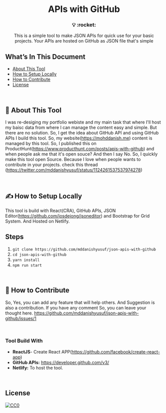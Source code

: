<h1 align="center">
  APIs with GitHub
</h1>

<h3 align="center">
  💡 :rocket:
</h3>
<p align="center">
  This is a simple tool to make JSON APIs for quick use for your basic projects. Your APIs are hosted on GitHub as JSON file that's simple
</p>


## What’s In This Document

- [About This Tool](#-about-this-tool)
- [How to Setup Locally](#-how-to-setup-locally)
- [How to Contribute](#-how-to-contribute)
- [License](#license)

<br/>

## 📖 About This Tool

I was re-desiging my portfolio webiste and my main task that where I'll host my baisc data from where I can manage the content easy and simple. But there are no solution. So, I get the idea about GitHub API and using GitHub APIs I build this tool. So, my website(https://mohddanish.me) content is managed by this tool. So, I published this on ProductHunt(https://www.producthunt.com/posts/apis-with-github) and when people ask me that it's open souce? And then I say No. So, I quickly make this tool open Source. Because I love when people wants to contribute in your projects. check this thread (https://twitter.com/mddanishyusuf/status/1124261537537974278)

<br/>

## ✍ How to Setup Locally

This tool is build with React(CRA), GitHub APIs, JSON Editor(https://github.com/josdejong/jsoneditor) and Bootstrap for Grid System. And Hosted on Netlify.

## Steps

1. `git clone https://github.com/mddanishyusuf/json-apis-with-github`
2. `cd json-apis-with-github`
3. `yarn install`
4. `npm run start`

<br/>

## 🤝 How to Contribute

So, Yes, you can add any feature that will help others. And Suggestion is also a contribution. If you have any comment So, you can leave your thought here. https://github.com/mddanishyusuf/json-apis-with-github/issues/1

<br/>

### Tool Build With

- **ReactJS**- Create React APP(https://github.com/facebook/create-react-app)
- **GitHub APIs:** https://developer.github.com/v3/
- **Netlify:** To host the tool.

<br/>

## License

[![CC0](http://mirrors.creativecommons.org/presskit/buttons/88x31/svg/cc-zero.svg)](https://creativecommons.org/publicdomain/zero/1.0/)
